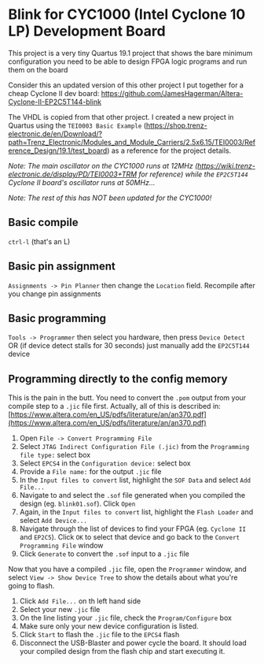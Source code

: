 # Blink for CYC1000 (Intel Cyclone 10 LP) Development Board

This project is a very tiny Quartus 19.1 project that shows the bare minimum configuration you need to be able to design FPGA logic programs and run them on the board

Consider this an updated version of this other project I put together for a cheap Cyclone II dev board: https://github.com/JamesHagerman/Altera-Cyclone-II-EP2C5T144-blink

The VHDL is copied from that other project. I created a new project in Quartus using the `TEI0003 Basic Example` (https://shop.trenz-electronic.de/en/Download/?path=Trenz_Electronic/Modules_and_Module_Carriers/2.5x6.15/TEI0003/Reference_Design/19.1/test_board) as a reference for the project details.

*Note: The main oscillator on the CYC1000 runs at 12MHz (https://wiki.trenz-electronic.de/display/PD/TEI0003+TRM for reference) while the `EP2C5T144 ` Cyclone II board's oscillator runs at 50MHz...*

*Note: The rest of this has NOT been updated for the CYC1000!*

## Basic compile

`ctrl-l` (that's an L)

## Basic pin assignment

`Assignments -> Pin Planner` then change the `Location` field. Recompile after you change pin assignments

## Basic programming

`Tools -> Programmer` then select you hardware, then press `Device Detect` OR (if device detect stalls for 30 seconds) just manually add the `EP2C5T144` device

## Programming directly to the config memory

This is the pain in the butt. You need to convert the `.pom` output from your compile step to a `.jic` file first. Actually, all of this is described in: [https://www.altera.com/en_US/pdfs/literature/an/an370.pdf](https://www.altera.com/en_US/pdfs/literature/an/an370.pdf)

1. Open `File -> Convert Programming File`
2. Select `JTAG Indirect Configuration File (.jic)` from the `Programming file type:` select box
3. Select `EPCS4` in the `Configuration device:` select box
4. Provide a `File name:` for the output `.jic` file
5. In the `Input files to convert` list, highlight the `SOF Data` and select `Add File...`
6. Navigate to and select the `.sof` file generated when you compiled the design (eg. `blink01.sof`). Click `Open`
7. Again, in the `Input files to convert` list, highlight the `Flash Loader` and select `Add Device...`
8. Navigate through the list of devices to find your FPGA (eg. `Cyclone II` and `EP2C5`). Click `OK` to select that device and go back to the `Convert Programming File` window
9. Click `Generate` to convert the `.sof` input to a `.jic` file


Now that you have a compiled `.jic` file, open the `Programmer` window, and select `View -> Show Device Tree` to show the details about what you're going to flash.

1. Click `Add File...` on th left hand side
2. Select your new `.jic` file
3. On the line listing your `.jic` file, check the `Program/Configure` box
4. Make sure only your new device configuration is listed.
5. Click `Start` to flash the `.jic` file to the `EPCS4` flash
6. Disconnect the USB-Blaster and power cycle the board. It should load your compiled design from the flash chip and start executing it.
